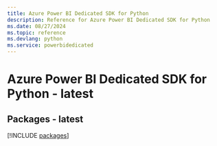 ```yaml
---
title: Azure Power BI Dedicated SDK for Python
description: Reference for Azure Power BI Dedicated SDK for Python
ms.date: 08/27/2024
ms.topic: reference
ms.devlang: python
ms.service: powerbidedicated
---
```

# Azure Power BI Dedicated SDK for Python - latest
## Packages - latest
[!INCLUDE [packages](power-bi-dedicated-index.md)]